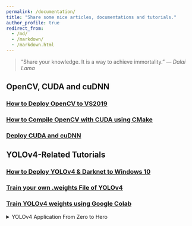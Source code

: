 ```yaml
---
permalink: /documentation/
title: "Share some nice articles, documentations and tutorials."
author_profile: true
redirect_from: 
  - /md/
  - /markdown/
  - /markdown.html
---
```


> “Share your knowledge. It is a way to achieve immortality.”
> *— Dalai Lama*

## OpenCV, CUDA and cuDNN

### [How to Deploy OpenCV to VS2019](https://marc0cheung.github.io/doc/2022/06/deploy-opencv-vs2019/)

### [How to Compile OpenCV with CUDA using CMake](https://marc0cheung.github.io/doc/2022/06/compile-opencv-cuda-cmake/)

### [Deploy CUDA and cuDNN](https://marc0cheung.github.io/doc/2022/06/install-cuda-cudnn-windows/)



## YOLOv4-Related Tutorials

### [How to Deploy YOLOv4 & Darknet to Windows 10](https://marc0cheung.github.io/doc/2022/06/deploy-yolov4-windows/)

### [Train your own .weights File of YOLOv4](https://marc0cheung.github.io/doc/2022/06/train-yolov4-weights/)

### [Train YOLOv4 weights using Google Colab](https://marc0cheung.github.io/doc/2022/06/train-yolov4-colab/)



<details>
    <summary>YOLOv4 Application From Zero to Hero</summary>
    <a href="https://marc0cheung.github.io/doc/2022/06/install-cuda-cudnn-windows/">Install Nvidia CUDA & cuDNN Environment</a>
    <br>
    <a href="https://marc0cheung.github.io/doc/2022/06/deploy-yolov4-windows/">Deploy YOLOv4 & Darknet to Windows 10</a>
    <br>
    <a href="https://marc0cheung.github.io/doc/2022/06/train-yolov4-weights/">Train your own YOLOv4 .weights File with your own PC</a>
    <br>
    <a href="https://marc0cheung.github.io/doc/2022/06/train-yolov4-colab/">Train YOLOv4 weights using Google Colab</a>
</details>

